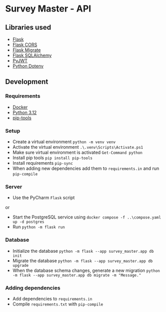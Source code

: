 # Survey Master - API

## Libraries used

- [Flask](https://flask.palletsprojects.com/en/stable/)
- [Flask CORS](https://flask-cors.readthedocs.io/)
- [Flask Migrate](https://flask-migrate.readthedocs.io/)
- [Flask SQLAlchemy](https://flask-sqlalchemy.readthedocs.io/)
- [PyJWT](https://pyjwt.readthedocs.io/)
- [Python Dotenv](https://github.com/theskumar/python-dotenv/)


## Development

### Requirements

- [Docker](https://www.docker.com/)
- [Python 3.12](https://www.python.org/)
- [pip-tools](https://github.com/jazzband/pip-tools/)

### Setup

- Create a virtual environment `python -m venv venv`
- Activate the virtual environment `.\.venv\Scripts\Activate.ps1`
- Make sure virtual environment is activated `Get-Command python`
- Install pip tools `pip install pip-tools`
- Install requirements `pip-sync`
- When adding new dependencies add them to `requirements.in` and run `pip-compile` 

### Server

- Use the PyCharm `Flask` script

or

- Start the PostgreSQL service using `docker compose -f ..\compose.yaml up -d postgres`
- Run `python -m flask run`

### Database

- Initialize the database `python -m flask --app survey_master.app db init`
- Migrate the database `python -m flask --app survey_master.app db upgrade`
- When the database schema changes, generate a new migration `python -m flask --app survey_master.app db migrate -m "Message."`

### Adding dependencies

- Add dependencies to `requirements.in`
- Compile `requirements.txt` with `pip-compile`
